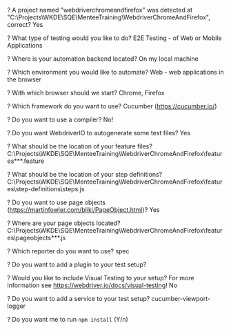 ? A project named "webdriverchromeandfirefox" was detected at "C:\Projects\WKDE\SQE\MenteeTraining\WebdriverChromeAndFirefox", correct? Yes

? What type of testing would you like to do? E2E Testing - of Web or Mobile Applications

? Where is your automation backend located? On my local machine

? Which environment you would like to automate? Web - web applications in the browser

? With which browser should we start? Chrome, Firefox

? Which framework do you want to use? Cucumber (https://cucumber.io/)

? Do you want to use a compiler? No!

? Do you want WebdriverIO to autogenerate some test files? Yes

? What should be the location of your feature files? C:\Projects\WKDE\SQE\MenteeTraining\WebdriverChromeAndFirefox\features\**\*.feature

? What should be the location of your step definitions? C:\Projects\WKDE\SQE\MenteeTraining\WebdriverChromeAndFirefox\features\step-definitions\steps.js

? Do you want to use page objects (https://martinfowler.com/bliki/PageObject.html)? Yes

? Where are your page objects located? C:\Projects\WKDE\SQE\MenteeTraining\WebdriverChromeAndFirefox\features\pageobjects\**\*.js

? Which reporter do you want to use? spec

? Do you want to add a plugin to your test setup?

? Would you like to include Visual Testing to your setup? For more information see https://webdriver.io/docs/visual-testing! No

? Do you want to add a service to your test setup? cucumber-viewport-logger

? Do you want me to run `npm install` (Y/n)